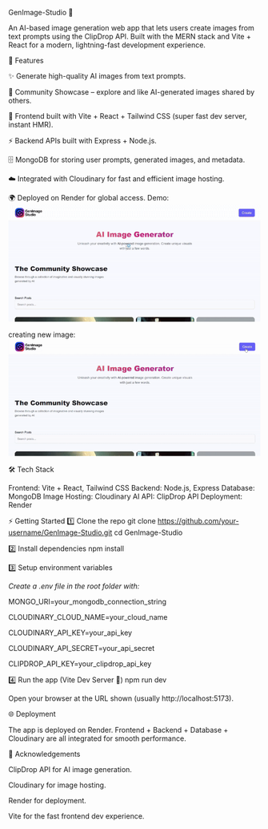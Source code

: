 GenImage-Studio 🎨

An AI-based image generation web app that lets users create images from text prompts using the ClipDrop API.
Built with the MERN stack and Vite + React for a modern, lightning-fast development experience.

🚀 Features

✨ Generate high-quality AI images from text prompts.

🎨 Community Showcase – explore and like AI-generated images shared by others.

📱 Frontend built with Vite + React + Tailwind CSS (super fast dev server, instant HMR).

⚡ Backend APIs built with Express + Node.js.

🗄️ MongoDB for storing user prompts, generated images, and metadata.

☁️ Integrated with Cloudinary for fast and efficient image hosting.

🌍 Deployed on Render for global access.
Demo:
![App Demo](assets/demo.gif)

creating new image:
![App Demo](assets/create.gif)


🛠️ Tech Stack

Frontend: Vite + React, Tailwind CSS
Backend: Node.js, Express
Database: MongoDB
Image Hosting: Cloudinary
AI API: ClipDrop API
Deployment: Render

⚡ Getting Started
1️⃣ Clone the repo
git clone https://github.com/your-username/GenImage-Studio.git
cd GenImage-Studio

2️⃣ Install dependencies
npm install

3️⃣ Setup environment variables

*Create a .env file in the root folder with:*

MONGO_URI=your_mongodb_connection_string

CLOUDINARY_CLOUD_NAME=your_cloud_name

CLOUDINARY_API_KEY=your_api_key

CLOUDINARY_API_SECRET=your_api_secret

CLIPDROP_API_KEY=your_clipdrop_api_key

4️⃣ Run the app (Vite Dev Server 🚀)
npm run dev


Open your browser at the URL shown (usually http://localhost:5173).

🌐 Deployment

The app is deployed on Render.
Frontend + Backend + Database + Cloudinary are all integrated for smooth performance.

🙌 Acknowledgements

ClipDrop API
 for AI image generation.

Cloudinary
 for image hosting.

Render
 for deployment.

Vite
 for the fast frontend dev experience.
